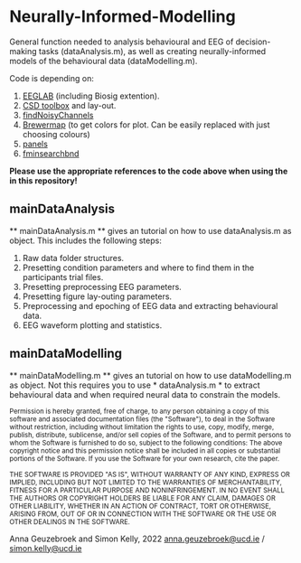 # Neurally-Informed-Modelling
General function needed to analysis behavioural and EEG of decision-making tasks (dataAnalysis.m), as well as creating neurally-informed models of the behavioural data (dataModelling.m). 

Code is depending on:
  1) [EEGLAB](https://eeglab.org/others/How_to_download_EEGLAB.html) (including Biosig extention).
  2) [CSD toolbox](https://psychophysiology.cpmc.columbia.edu/software/csdtoolbox/) and lay-out.
  3) [findNoisyChannels](https://github.com/VisLab/EEG-Clean-Tools)
  4) [Brewermap](https://github.com/DrosteEffect/BrewerMap) (to get colors for plot. Can be easily replaced with just choosing colours)
  5) [panels](https://nl.mathworks.com/matlabcentral/fileexchange/20003-panel)
  6) [fminsearchbnd](https://nl.mathworks.com/matlabcentral/fileexchange/8277-fminsearchbnd-fminsearchcon)
 
 **Please use the appropriate references to the code above when using the in this repository!** 
  
## mainDataAnalysis
** mainDataAnalysis.m ** gives an tutorial on how to use dataAnalysis.m as object. This includes the following steps:
1) Raw data folder structures.
2) Presetting condition parameters and where to find them in the participants trial files.
3) Presetting preprocessing EEG parameters.
4) Presetting figure lay-outing parameters.
5) Preprocessing and epoching of EEG data and extracting behavioural data.
6) EEG waveform plotting and statistics. 

## mainDataModelling
** mainDataModelling.m ** gives an tutorial on how to use dataModelling.m as object. Not this requires you to use * dataAnalysis.m * to
extract behavioural data and when required neural data to constrain the models. 


<sub>Permission is hereby granted, free of charge, to any person obtaining a copy of this software and associated documentation files (the "Software"), to deal in the Software without restriction, including without limitation the rights to use, copy, modify, merge, publish, distribute, sublicense, and/or sell copies of the Software, and to permit persons to whom the Software is furnished to do so, subject to the following conditions: The above copyright notice and this permission notice shall be included in all copies or substantial portions of the Software. If you use the Software for your own research, cite the paper.</sub>

<sub>THE SOFTWARE IS PROVIDED "AS IS", WITHOUT WARRANTY OF ANY KIND, EXPRESS OR IMPLIED, INCLUDING BUT NOT LIMITED TO THE WARRANTIES OF MERCHANTABILITY, FITNESS FOR A PARTICULAR PURPOSE AND NONINFRINGEMENT. IN NO EVENT SHALL THE AUTHORS OR COPYRIGHT HOLDERS BE LIABLE FOR ANY CLAIM, DAMAGES OR OTHER LIABILITY, WHETHER IN AN ACTION OF CONTRACT, TORT OR OTHERWISE, ARISING FROM, OUT OF OR IN CONNECTION WITH THE SOFTWARE OR THE USE OR OTHER DEALINGS IN THE SOFTWARE.</sub>

Anna Geuzebroek and Simon Kelly, 2022 anna.geuzebroek@ucd.ie / simon.kelly@ucd.ie
